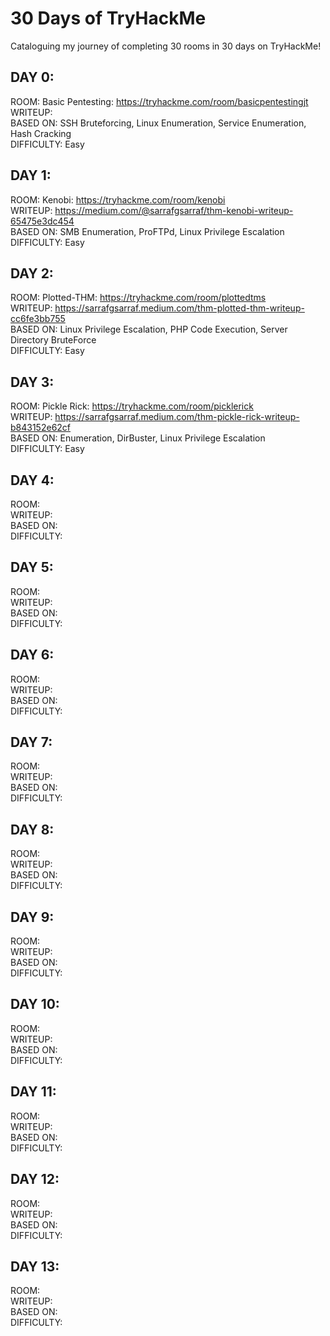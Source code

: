 # 30 Days of TryHackMe
Cataloguing my journey of completing 30 rooms in 30 days on TryHackMe!

## DAY 0:<br/>
  ROOM:       Basic Pentesting: https://tryhackme.com/room/basicpentestingjt <br/>
  WRITEUP: <br/>
  BASED ON:   SSH Bruteforcing, Linux Enumeration, Service Enumeration, Hash Cracking <br/>
  DIFFICULTY: Easy <br/>
  
## DAY 1: <br/>
  ROOM:       Kenobi: https://tryhackme.com/room/kenobi<br/>
  WRITEUP:    https://medium.com/@sarrafgsarraf/thm-kenobi-writeup-65475e3dc454<br/>
  BASED ON:   SMB Enumeration, ProFTPd, Linux Privilege Escalation<br/>
  DIFFICULTY: Easy<br/>
  
## DAY 2:  <br/>
  ROOM:       Plotted-THM: https://tryhackme.com/room/plottedtms<br/>
  WRITEUP:    https://sarrafgsarraf.medium.com/thm-plotted-thm-writeup-cc6fe3bb755<br/>
  BASED ON:   Linux Privilege Escalation, PHP Code Execution, Server Directory BruteForce<br/>
  DIFFICULTY: Easy<br/>

## DAY 3:  <br/>
  ROOM:       Pickle Rick: https://tryhackme.com/room/picklerick<br/>
  WRITEUP:    https://sarrafgsarraf.medium.com/thm-pickle-rick-writeup-b843152e62cf<br/>
  BASED ON:   Enumeration, DirBuster, Linux Privilege Escalation<br/>
  DIFFICULTY: Easy<br/>

## DAY 4:  <br/>
  ROOM: <br/>
  WRITEUP: <br/>
  BASED ON:  <br/>
  DIFFICULTY: <br/>

## DAY 5:  <br/>
  ROOM: <br/>
  WRITEUP: <br/>
  BASED ON:  <br/>
  DIFFICULTY: <br/>

## DAY 6:  <br/>
  ROOM: <br/>
  WRITEUP: <br/>
  BASED ON:  <br/>
  DIFFICULTY: <br/>
  
## DAY 7:<br/>
  ROOM:       <br/>
  WRITEUP: <br/>
  BASED ON:   <br/>
  DIFFICULTY: <br/>
  
## DAY 8: <br/>
  ROOM:       <br/>
  WRITEUP:   <br/>
  BASED ON:   <br/>
  DIFFICULTY: <br/>
  
## DAY 9:  <br/>
  ROOM: <br/>
  WRITEUP: <br/>
  BASED ON:  <br/>
  DIFFICULTY: <br/>

## DAY 10:  <br/>
  ROOM: <br/>
  WRITEUP: <br/>
  BASED ON:  <br/>
  DIFFICULTY: <br/>

## DAY 11:  <br/>
  ROOM: <br/>
  WRITEUP: <br/>
  BASED ON:  <br/>
  DIFFICULTY: <br/>

## DAY 12:  <br/>
  ROOM: <br/>
  WRITEUP: <br/>
  BASED ON:  <br/>
  DIFFICULTY: <br/>

## DAY 13:  <br/>
  ROOM: <br/>
  WRITEUP: <br/>
  BASED ON:  <br/>
  DIFFICULTY: <br/>
